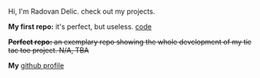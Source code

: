 Hi, I'm Radovan Delic. check out my projects.


**My first repo:** it's perfect, but useless. [code](https://github.com/radovandelic/testrepo)

~~**Perfect repo:** an exemplary repo showing the whole development of my tic tac toe project. N/A, TBA~~

**My** [github profile](https://github.com/radovandelic)

